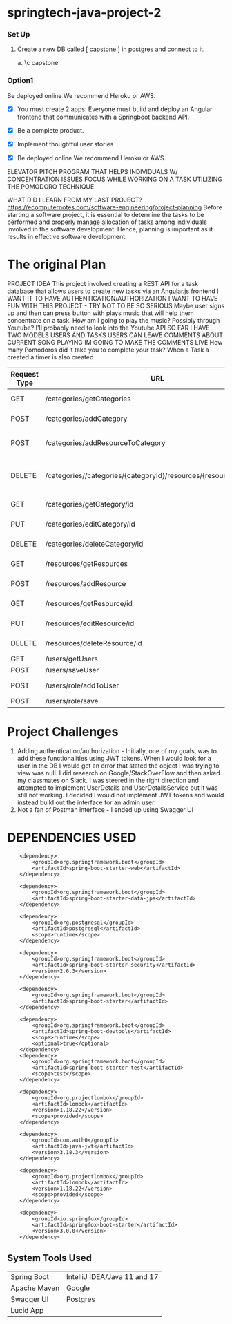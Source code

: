 # springtech-java-project-2

### Set Up
1. Create a new DB called [ capstone ] in postgres and connect to it. 

    a. \c capstone

### Option1

Be deployed online We recommend Heroku or AWS.


- [X] You must create 2 apps: Everyone must build and deploy an Angular frontend that communicates with a Springboot backend API.
- [X] Be a complete product.
- [X] Implement thoughtful user stories
- [X] Be deployed online We recommend Heroku or AWS.    


ELEVATOR PITCH
PROGRAM THAT HELPS INDIVIDUALS W/ CONCENTRATION ISSUES FOCUS WHILE WORKING ON A TASK UTILIZING THE POMODORO TECHNIQUE

WHAT DID I LEARN FROM MY LAST PROJECT?
https://ecomputernotes.com/software-engineering/project-planning
Before starting a software project, it is essential to determine the tasks to be performed and properly manage allocation of tasks among individuals involved in the software development. Hence, planning is important as it results in effective software development.


# The original Plan

PROJECT IDEA
This project involved creating a REST API for a task database that allows users to create new tasks via an Angular.js frontend
I WANT IT TO HAVE AUTHENTICATION/AUTHORIZATION 
I WANT TO HAVE FUN WITH THIS PROJECT - TRY NOT TO BE SO SERIOUS 
Maybe user signs up and then can press button with plays music that will help them concentrate on a task. 
How am I going to play the music? Possibly through Youtube?
I'll probably need to look into the Youtube API
SO FAR I HAVE TWO MODELS
USERS AND TASKS
USERS CAN LEAVE COMMENTS ABOUT CURRENT SONG PLAYING 
IM GOING TO MAKE THE COMMENTS LIVE 
How many Pomodoros did it take you to complete your task? 
When a Task a created a timer is also created

| Request Type | URL| Functionality | 
|--|--|--|
| GET | /categories/getCategories | Get all Categories |
| POST | /categories/addCategory | Add a Category |
| POST | /categories/addResourceToCategory | Add a Resource to a Category |
| DELETE | /categories//categories/{categoryId}/resources/{resourceId}/remove | Remove a Resource from a Category |
| GET | /categories/getCategory/id | Get a Category |
| PUT | /categories/editCategory/id | Edit a Category |
| DELETE | /categories/deleteCategory/id | Remove a Category |
| GET | /resources/getResources | Get all Resources |
| POST | /resources/addResource | Add a Resource |
| GET | /resources/getResource/id | Get a Resource |
| PUT | /resources/editResource/id | Edit a Resource |
| DELETE | /resources/deleteResource/id | Remove a Resource |
| GET | /users/getUsers | Get all Users |
| POST | /users/saveUser | Add a User |
| POST | /users/role/addToUser | Add a Role to User |
| POST | /users/role/save | Add a Role |

# Project Challenges

1. Adding authentication/authorization - Initially, one of my goals, was to add these functionalities using JWT tokens. When I would look for a user in the DB I would get an error that stated the object I was trying to view was null. I did research on Google/StackOverFlow and then asked my classmates on Slack. I was steered in the right direction and attempted to implement UserDetails and UserDetailsService but it was still not working. I decided I would not implement JWT tokens and would instead build out the interface for an admin user. 
3. Not a fan of Postman interface - I ended up using Swagger UI

# DEPENDENCIES USED

        <dependency>
            <groupId>org.springframework.boot</groupId>
            <artifactId>spring-boot-starter-web</artifactId>
        </dependency>

        <dependency>
            <groupId>org.springframework.boot</groupId>
            <artifactId>spring-boot-starter-data-jpa</artifactId>
        </dependency>

        <dependency>
            <groupId>org.postgresql</groupId>
            <artifactId>postgresql</artifactId>
            <scope>runtime</scope>
        </dependency>

        <dependency>
            <groupId>org.springframework.boot</groupId>
            <artifactId>spring-boot-starter-security</artifactId>
            <version>2.6.3</version>
        </dependency>

        <dependency>
            <groupId>org.springframework.boot</groupId>
            <artifactId>spring-boot-starter</artifactId>
        </dependency>

        <dependency>
            <groupId>org.springframework.boot</groupId>
            <artifactId>spring-boot-devtools</artifactId>
            <scope>runtime</scope>
            <optional>true</optional>
        </dependency>
        <dependency>
            <groupId>org.springframework.boot</groupId>
            <artifactId>spring-boot-starter-test</artifactId>
            <scope>test</scope>
        </dependency>

        <dependency>
            <groupId>org.projectlombok</groupId>
            <artifactId>lombok</artifactId>
            <version>1.18.22</version>
            <scope>provided</scope>
        </dependency>

        <dependency>
            <groupId>com.auth0</groupId>
            <artifactId>java-jwt</artifactId>
            <version>3.18.3</version>
        </dependency>

        <dependency>
            <groupId>org.projectlombok</groupId>
            <artifactId>lombok</artifactId>
            <version>1.18.22</version>
            <scope>provided</scope>
        </dependency>

        <dependency>
            <groupId>io.springfox</groupId>
            <artifactId>springfox-boot-starter</artifactId>
            <version>3.0.0</version>
        </dependency>

## System Tools Used

|  |  |
| --- | :--- |
| Spring Boot | IntelliJ IDEA/Java 11 and 17 |
| Apache Maven | Google |
| Swagger UI | Postgres |
| Lucid App |

